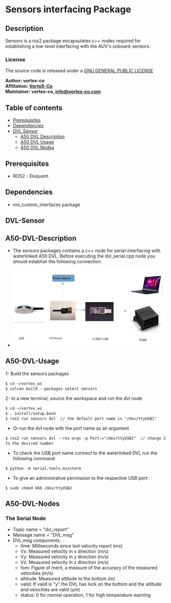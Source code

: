 # Sensors interfacing Package

## Description

Sensors is a ros2 package encapsulates c++ nodes required for establishing a low-level interfacing with the AUV's onboard-sensors.

### License

The source code is released under a [GNU GENERAL PUBLIC LICENSE](https://github.com/VorteX-co/VAUV/blob/master/LICENSE)

**Author: vortex-co<br />
Affiliation: [VorteX-Co](https://vortex-co.com/home)<br />
Maintainer: vortex-co, info@vortex-co.com**


## Table of contents

* [Prerequisites](#Prerequisites)
* [Dependencies](#Dependencies )
* [DVL Sensor](#DVL-Sensor)
  * [A50 DVL Description](#A50-DVL-Description)
  * [A50 DVL Usage](#A50-DVL-Usage)
  * [A50 DVL Nodes](#A50-DVL-Nodes)


## Prerequisites

* ROS2 - Eloquent. 

## Dependencies 

* ros_custom_interfaces package 

## DVL-Sensor

## A50-DVL-Description

* The sensors packages contains a c++ node for serial-interfacing with waterlinked A50 DVL. Before executing the dvl_serial.cpp node you should establish the following connection:
 
* ![wiring_dvl](./img/wiring_dvl.png)

## A50-DVL-Usage

1- Build the sensors packages
```
$ cd ~/vortex_ws
$ colcon build --packages-select sensors
```
2- In a new terminal, source the workspace and run the dvl node 
```
$ cd ~/vortex_ws
$ . install/setup.bash
$ ros2 run sensors dvl  // the default port name is "/dev/ttyUSB1"
```
* Or run the dvl node with the port name as an argument
```
$ ros2 run sensors dvl --ros-args -p Port:="/dev/ttyUSB2"  // change 2 to the desired number
```
* To check the USB port name connect to the waterlinked DVL run the following command:
```
$ python -m serial.tools.miniterm
```
* To give an administrative permission to the respective USB port:
```
$ sudo chmod 666 /dev/ttyUSB2
```

## A50-DVL-Nodes

### The Serial Node

* Topic name = "dvl_report"
* Message name = "DVL.msg"
* DVL.msg components:
  * time: Milliseconds since last velocity report (ms)
  * Vx: Measured velocity in x direction (m/s)
  * Vy: Measured velocity in y direction (m/s)
  * Vz: Measured velocity in z direction (m/s)
  * fom: Figure of merit, a measure of the accuracy of the measured velocities (m/s)
  * altitude: Measured altitude to the bottom (m)
  * valid: If valid is "y" the DVL has lock on the bottom and the altitude and velocities are valid (y/n)
  * status: 0 for normal operation, 1 for high temperature warning






